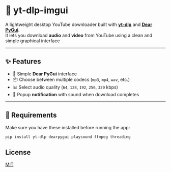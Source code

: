 # 🎵 yt-dlp-imgui

A lightweight desktop YouTube downloader built with **[yt-dlp](https://github.com/yt-dlp/yt-dlp)** and **[Dear PyGui](https://github.com/hoffstadt/dearpygui)**.  
It lets you download **audio** and **video** from YouTube using a clean and simple graphical interface

---

## ✨ Features

- 🧩 Simple **Dear PyGui** interface  
- 📦 Choose between multiple codecs (`mp3`, `mp4`, `wav`, etc.)  
- 📊 Select audio quality (`64`, `128`, `192`, `256`, `320` kbps)  
- 🔔 Popup **notification** with sound when download completes    

---

## 🧰 Requirements

Make sure you have these installed before running the app:

```
pip install yt-dlp dearpygui playsound ffmpeg threading
```
## License

[MIT](https://choosealicense.com/licenses/mit/)
